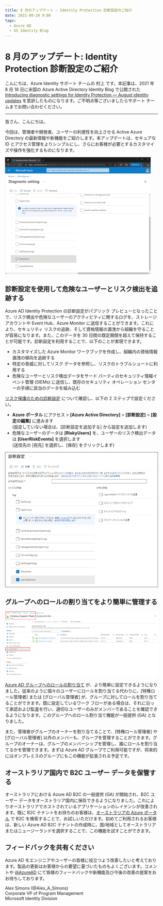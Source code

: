 ```yaml
---
title: 8 月のアップデート - Identity Protection 診断設定のご紹介
date: 2021-08-20 9:00
tags:
  - Azure AD
  - US Identity Blog
---
```


# 8 月のアップデート: Identity Protection 診断設定のご紹介

こんにちは、Azure Identity サポート チームの 村上 です。本記事は、2021 年 8 月 18 日に米国の Azure Active Directory Identity Blog で公開された [Introducing diagnostic settings for Identity Protection — August identity updates](https://techcommunity.microsoft.com/t5/azure-active-directory-identity/introducing-diagnostic-settings-for-identity-protection-august/ba-p/2464365) を意訳したものになります。ご不明点等ございましたらサポート チームまでお問い合わせください。

----

皆さん、こんにちは。

今回は、管理者や開発者、ユーザーの利便性を向上させる Active Azure Directory の最新情報や新機能をご紹介します。本アップデートは、セキュアな ID とアクセス管理をよりシンプルにし、さらにお客様が必要とするカスタマイズや操作を強化するものになります。

![](./introducing-diagnostic-settings-for-identity-protection-august/gif_for_demo.gif)

## 診断設定を使用して危険なユーザーとリスク検出を追跡する

Azure AD Identity Protection の診断設定がパブリック プレビューとなったことで、リスク検出や危険なユーザーのアクティビティに関するログを、ストレージ アカウントや Event Hub、Azure Monitor に送信することができます。これにより、セキュリティ リスクの追跡、そして資格情報の漏洩から組織を守ることが容易になります。また、このデータを 30 日間の既定期間を超えて保持することが可能です。診断設定を利用することで、以下のことが実現できます。

- カスタマイズした Azure Monitor ワークブックを作成し、組織内の資格情報漏洩の傾向を追跡する
- 特定の脅威に対してリスク データを参照し、リスクのトラブルシュートに利用する
- 危険なユーザーとリスク検出データをサード パーティのセキュリティ情報イベント管理 (SIEMs) に送信し、既存のセキュリティ オペレーション センターの手順に該当のデータを組み込む

[リスク保護のための診断設定](https://docs.microsoft.com/ja-jp/azure/azure-monitor/essentials/diagnostic-settings?tabs=CMD) について確認し、以下の 2 ステップで設定ください。

- **Azure ポータル** にアクセス > **[Azure Active Directory]** > **[診断設定]** > **[設定の編集]** に進みます  
(設定していない場合は、[診断設定を追加する] から設定を追加します)
- 危険なユーザーのデータは **[RiskyUsers]** を、ユーザーのリスク検出データは **[UserRiskEvents]** を選択します  
(送信先の  [宛先] を選択し、[保存] をクリックします)

![](./introducing-diagnostic-settings-for-identity-protection-august/AssignRolesToGroups.png)

## グループへのロールの割り当てをより簡単に管理する

![](./introducing-diagnostic-settings-for-identity-protection-august/2.AssignRolesToGroups.png)

[Azure AD グループへのロールの割り当て](https://docs.microsoft.com/ja-jp/azure/active-directory/roles/groups-assign-role) が、より簡単に設定できるようになりました。従来のように個々のユーザーにロールを割り当てる代わりに、[特権ロール管理者] または [グローバル管理者] が、グループに対してロールを割り当てることができます。既に設定しているワーク フローがある場合は、それに沿って承認および監査を行い、適切なユーザーのみがメンバーであることを確認できるようになります。このグループへのロール割り当て機能が一般提供 (GA) となりました。

また、管理者がグループのオーナーを割り当てることで、[特権ロール管理者] や [グローバル管理者] 以外のメンバーも、グループを管理することができます。グループのオーナーは、グループのメンバーシップを管理し、誰にロールを割り当てるかを管理できます。まずは Azure AD グループでご利用可能ですが、将来的にはオンプレミスのグループにもこの機能が拡張される予定です。

## オーストラリア国内で B2C ユーザー データを保管する

オーストラリアにおける Azure AD B2C の一般提供 (GA) が開始され、B2C ユーザー データをオーストラリア国内に保存できるようになりました。これによりオーストラリアでホストされているアプリケーションのレイテンシが改善されます。既に B2C テナントをお持ちのお客様は、[オーストラリアの Azure ポータル](https://azure.microsoft.com/en-au/) で B2C を検索することで、お試しいただけます。初めてご利用されるお客様は、新しい Azure AD B2C テナントの作成時に、国/地域としてオーストラリアまたはニュージーランドを選択することで、この機能を試すことができます。 

## フィードバックを共有ください

Azure AD をエンジニアやユーザーの皆様に役立つよう改善したいと考えております。製品の更新はお客様からの要望に基づいたものもよくございます。コメントや [@AzureAD](http://twitter.com/azuread) にて皆様のフィードバックや新機能及び今後の改善の提案をおお待ちしております。
 
Alex Simons (@Alex_A_Simons)  
Corporate VP of Program Management  
Microsoft Identity Division
